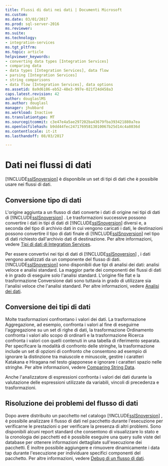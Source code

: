 ```yaml
---
title: Flussi di dati nei dati | Documenti Microsoft
ms.custom: 
ms.date: 03/01/2017
ms.prod: sql-server-2016
ms.reviewer: 
ms.suite: 
ms.technology:
- integration-services
ms.tgt_pltfrm: 
ms.topic: article
helpviewer_keywords:
- converting data types [Integration Services]
- comparing data
- data types [Integration Services], data flow
- parsing [Integration Services]
- string comparisons
- data flow [Integration Services], data options
ms.assetid: 8a9d6186-eb52-48e3-997e-021f24d458a3
caps.latest.revision: 42
author: douglaslMS
ms.author: douglasl
manager: jhubbard
ms.workload: Inactive
ms.translationtype: MT
ms.sourcegitcommit: c3e47e4a5ae297202ba43679fba393421880a7ea
ms.openlocfilehash: b9dd44fec24717695813010067b25d14c4a8036d
ms.contentlocale: it-it
ms.lasthandoff: 08/03/2017

---
```

# <a name="data-in-data-flows"></a>Dati nei flussi di dati
  [!INCLUDE[ssISnoversion](../../includes/ssisnoversion-md.md)] è disponibile un set di tipi di dati che è possibile usare nei flussi di dati.  
  
## <a name="data-type-conversion"></a>Conversione tipo di dati  
 L'origine aggiunta a un flusso di dati converte i dati di origine nei tipi di dati di [!INCLUDE[ssISnoversion](../../includes/ssisnoversion-md.md)] . Le trasformazioni successive possono convertire i dati in tipi di dati di [!INCLUDE[ssISnoversion](../../includes/ssisnoversion-md.md)] diversi e, a seconda del tipo di archivio dati in cui vengono caricati i dati, le destinazioni possono convertire il tipo di dati finale di [!INCLUDE[ssISnoversion](../../includes/ssisnoversion-md.md)] nel tipo di dati richiesto dall'archivio dati di destinazione. Per altre informazioni, vedere [Tipi di dati di Integration Services](../../integration-services/data-flow/integration-services-data-types.md).  
  
 Per essere convertivi nei tipi di dati di [!INCLUDE[ssISnoversion](../../includes/ssisnoversion-md.md)] , i dati vengono analizzati da un componente del flusso di dati. [!INCLUDE[ssISnoversion](../../includes/ssisnoversion-md.md)] sono disponibili due tipi di analisi dei dati: analisi veloce e analisi standard. La maggior parte dei componenti dei flussi di dati è in grado di eseguire solo l'analisi standard. L'origine file flat e la trasformazione Conversione dati sono tuttavia in grado di utilizzare sia l'analisi veloce che l'analisi standard. Per altre informazioni, vedere [Analisi dei dati](../../integration-services/data-flow/parsing-data.md).  
  
## <a name="data-type-comparison"></a>Conversione dei tipi di dati  
 Molte trasformazioni confrontano i valori dei dati. La trasformazione Aggregazione, ad esempio, confronta i valori al fine di eseguirne l'aggregazione su un set di righe di dati, la trasformazione Ordinamento confronta i valori allo scopo di ordinarli e la trasformazione Ricerca confronta i valori con quelli contenuti in una tabella di riferimento separata. Per specificare la modalità di confronto delle stringhe, la trasformazione include un set di opzioni di confronto che consentono ad esempio di ignorare la distinzione tra maiuscole e minuscole, gestire i caratteri Katakana e Hiragana nel testo giapponese e ignorare i caratteri spazio nelle stringhe. Per altre informazioni, vedere [Comparing String Data](../../integration-services/data-flow/comparing-string-data.md).  
  
 Anche l'analizzatore di espressioni confronta i valori dei dati durante la valutazione delle espressioni utilizzate da variabili, vincoli di precedenza e trasformazioni.  
  
## <a name="data-flow-troubleshooting"></a>Risoluzione dei problemi del flusso di dati  
 Dopo avere distribuito un pacchetto nel catalogo [!INCLUDE[ssISnoversion](../../includes/ssisnoversion-md.md)] , è possibile analizzare il flusso di dati nel pacchetto durante l'esecuzione per verificarne le prestazioni o per verificare la presenza di altri problemi. Sono disponibili alcuni report standard che consentono di visualizzare lo stato e la cronologia dei pacchetti ed è possibile eseguire una query sulle viste del database per ottenere informazioni dettagliate sull'esecuzione dei pacchetti. È inoltre possibile aggiungere e rimuovere dinamicamente i data tap durante l'esecuzione per individuare specifici componenti del pacchetto. Per altre informazioni, vedere [Debug di un flusso di dati](../../integration-services/troubleshooting/debugging-data-flow.md).  
  
  

